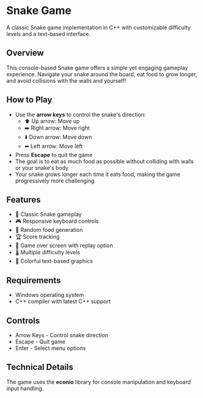 # Snake Game

A classic Snake game implementation in C++ with customizable difficulty levels and a text-based interface.

## Overview

This console-based Snake game offers a simple yet engaging gameplay experience. Navigate your snake around the board, eat food to grow longer, and avoid collisions with the walls and yourself!

## How to Play

- Use the **arrow keys** to control the snake's direction:
  - ⬆️ Up arrow: Move up
  - ➡️ Right arrow: Move right
  - ⬇️ Down arrow: Move down
  - ⬅️ Left arrow: Move left
- Press **Escape** to quit the game
- The goal is to eat as much food as possible without colliding with walls or your snake's body
- Your snake grows longer each time it eats food, making the game progressively more challenging

## Features

- 🐍 Classic Snake gameplay
- 🎮 Responsive keyboard controls
- 🎯 Random food generation
- 🏆 Score tracking
- 🔄 Game over screen with replay option
- 🌡️ Multiple difficulty levels
- 🎨 Colorful text-based graphics

## Requirements

- Windows operating system
- C++ compiler with latest C++ support

## Controls

- Arrow Keys - Control snake direction
- Escape - Quit game
- Enter - Select menu options


## Technical Details

The game uses the **econio** library for console manipulation and keyboard input handling.

